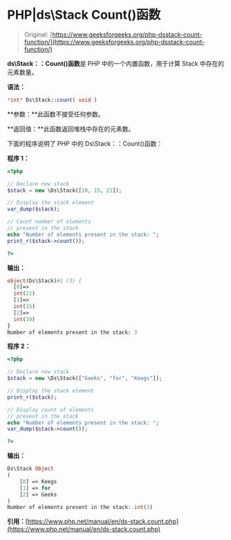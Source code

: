 # PHP|ds\Stack Count()函数

> Original: [https://www.geeksforgeeks.org/php-dsstack-count-function/](https://www.geeksforgeeks.org/php-dsstack-count-function/)

**ds\Stack：：Count()函数**是 PHP 中的一个内置函数，用于计算 Stack 中存在的元素数量。

**语法：**

```php
*int* Ds\Stack::count( void )
```

**参数：**此函数不接受任何参数。

**返回值：**此函数返回堆栈中存在的元素数。

下面的程序说明了 PHP 中的 Ds\Stack：：Count()函数：

**程序 1：**

```php
<?php 

// Declare new stack 
$stack = new \Ds\Stack([10, 15, 21]); 

// Display the stack element 
var_dump($stack); 

// Count number of elements 
// present in the stack 
echo "Number of elements present in the stack: "; 
print_r($stack->count()); 

?> 
```

**输出：**

```php
object(Ds\Stack)#1 (3) {
  [0]=>
  int(21)
  [1]=>
  int(15)
  [2]=>
  int(10)
}
Number of elements present in the stack: 3

```

**程序 2：**

```php
<?php 

// Declare new stack 
$stack = new \Ds\Stack(["Geeks", "for", "Keegs"]); 

// Display the stack element 
print_r($stack); 

// Display count of elements 
// present in the stack 
echo "Number of elements present in the stack: "; 
var_dump($stack->count()); 

?> 
```

**输出：**

```php
Ds\Stack Object
(
    [0] => Keegs
    [1] => for
    [2] => Geeks
)
Number of elements present in the stack: int(3)

```

**引用：**[https://www.php.net/manual/en/ds-stack.count.php](https://www.php.net/manual/en/ds-stack.count.php)